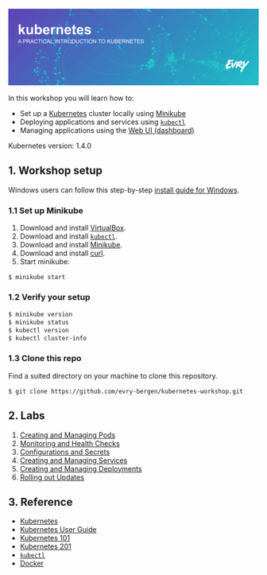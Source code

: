 ![Kubernetes Workshop](./labs/assets/header.png)

In this workshop you will learn how to:

* Set up a [Kubernetes][k8s] cluster locally using [Minikube][minik8s]
* Deploying applications and services using [`kubectl`][kubectl]
* Managing applications using the [Web UI (dashboard)][k8sui]

Kubernetes version: 1.4.0


## 1. Workshop setup

Windows users can follow this step-by-step [install guide for Windows](windows).

### 1.1 Set up Minikube

1. Download and install [VirtualBox][virtualboxdl].
2. Download and install [`kubectl`][kubectldl].
3. Download and install [Minikube][minik8sdl].
4. Download and install [curl][curldl].
5. Start minikube:

```
$ minikube start
```

### 1.2 Verify your setup

```
$ minikube version
$ minikube status
$ kubectl version
$ kubectl cluster-info
```

### 1.3 Clone this repo

Find a suited directory on your machine to clone this repository.

```
$ git clone https://github.com/evry-bergen/kubernetes-workshop.git
```

## 2. Labs

1. [Creating and Managing Pods](./labs/1-pods)
2. [Monitoring and Health Checks](./labs/2-health)
3. [Configurations and Secrets](./labs/3-config)
4. [Creating and Managing Services](./labs/4-services)
5. [Creating and Managing Deployments](./labs/5-deployments)
6. [Rolling out Updates](./labs/6-updates)

## 3. Reference

* [Kubernetes][k8s]
* [Kubernetes User Guide][k8sguide]
* [Kubernetes 101][k8s101]
* [Kubernetes 201][k8s201]
* [`kubectl`][kubectl]
* [Docker][docker]

[curldl]: https://curl.haxx.se/dlwiz/?type=bin
[docker]: https://docs.docker.com/
[k8s101]: http://kubernetes.io/docs/user-guide/walkthrough/
[k8s201]: http://kubernetes.io/docs/user-guide/walkthrough/k8s201/
[k8s]: http://kubernetes.io/docs/
[k8sguide]: http://kubernetes.io/docs/user-guide/
[k8sui]: http://kubernetes.io/docs/user-guide/ui/
[kubectl]: http://kubernetes.io/docs/user-guide/kubectl-overview/
[kubectldl]: http://kubernetes.io/docs/getting-started-guides/minikube/#install-kubectl
[minik8s]: https://github.com/kubernetes/minikube
[minik8sdl]: https://github.com/kubernetes/minikube/releases/latest
[virtualboxdl]: https://www.virtualbox.org/wiki/Downloads
[windows]: https://github.com/evry-bergen/kubernetes-workshop/wiki/Windows-Setup-Guide
